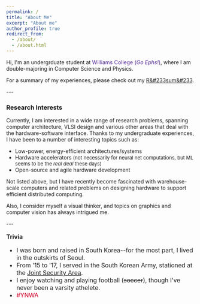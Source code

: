 ```yaml
---
permalink: /
title: "About Me"
excerpt: "About me"
author_profile: true
redirect_from: 
  - /about/
  - /about.html
---
```



Hi, I'm an undergrduate student at <span style="color:#512698">Williams College (*Go Ephs!*)</span>, where I am <br/> double-majoring in Computer Science and Physics. 

For a summary of my experiences, please check out my <font style="color:black">
[R&#233sum&#233](/files/kang_resume.pdf)</font>. 

<font style="color:black"> --- </font>

### Research Interests
Currently, I am interested in a wide range of research problems, spanning computer architecture, VLSI design and various other areas that deal with the hardware-software interface. Thanks to my undergraduate experiences, I have been to a number of interesting topics such as:

* Low-power, energy-efficient architectures/systems
* Hardware accelerators <font size="2"> (not necessarily for neural net computations, but ML seems to be the *real deal* these days)</font>
* Open-source and agile hardware development

Not listed above, but I have recently become fascinated with warehouse-scale computers and related problems on designing  hardware to support efficient distributed computing. 

Also, I consider myself a visual thinker, and topics on graphics and computer vision has always intrigued me. 

<font style="color:black"> --- </font>

<font size="3">

**Trivia**

* I was born and raised in South Korea--for the most part, I lived in the outskirts of Seoul.
* From '15 to '17, I served in the South Korean Army, stationed at the [Joint Security Area](https://en.wikipedia.org/wiki/Joint_Security_Area). 
* I enjoy watching and playing football (~~soccer~~), though I've never been a varsity athelete. 
* <span style="color:#D00027"> #YNWA </span>
</font>


